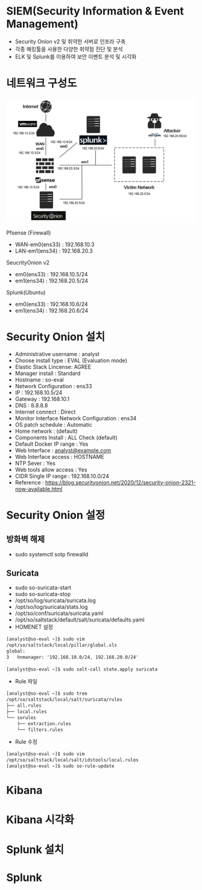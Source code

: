 # SIEM(Security Information & Event Management)
- Security Onion v2 및 취약한 서버로 인프라 구축
- 각종 해킹툴을 사용한 다양한 취약점 진단 및 분석
- ELK 및 Splunk를 이용하여 보안 이벤트 분석 및 시각화

# 네트워크 구성도
![network](/Write-up/SIEM/networkdiagram.png)

Pfsense (Firewall)
- WAN-em0(ens33) : 192.168.10.3
- LAN-em1(ens34) : 192.168.20.3

SeucrityOnion v2
- em0(ens33) : 192.168.10.5/24
- em1(ens34) : 192.168.20.5/24

Splunk(Ubuntu)
- em0(ens33) : 192.168.10.6/24
- em1(ens34) : 192.168.20.6/24

# Security Onion 설치
- Administrative username : analyst
- Choose install type : EVAL (Evaluation mode)
- Elastic Stack Lincense: AGREE
- Manager install : Standard
- Hostname : so-eval
- Network Configuration : ens33
- IP : 192.168.10.5/24
- Gateway : 192.168.10.1
- DNS : 8.8.8.8
- Internet connect : Direct
- Monitor Interface Network Configuration : ens34
- OS patch schedule : Automatic
- Home network : (default)
- Components Install : ALL Check (default)
- Default Docker IP range : Yes
- Web Interface : analyst@example.com
- Web Interface access : HOSTNAME
- NTP Sever : Yes
- Web tools allow access : Yes
- CIDR Single IP range : 192.168.10.0/24
- Reference : https://blog.securityonion.net/2020/12/security-onion-2321-now-available.html

# Security Onion 설정
## 방화벽 해제
- sudo systemctl sotp firewalld

## Suricata
- sudo so-suricata-start
- sudo so-suricata-stop
- /opt/so/log/suricata/suricata.log
- /opt/so/log/suricata/stats.log
- /opt/so/conf/suricata/suricata.yaml
- /opt/so/saltstack/default/salt/suricata/defaults.yaml
- HOMENET 설정
```
[analyst@so-eval ~]$ sudo vim /opt/so/saltstack/local/pillar/global.sls
global:
3   hnmanager: '192.168.10.0/24, 192.168.20.0/24'

[analyst@so-eval ~]$ sudo salt-call state.apply suricata
```
- Rule 파일
```
[analyst@so-eval ~]$ sudo tree /opt/so/saltstack/local/salt/suricata/rules
├── all.rules
├── local.rules
└── sorules
    ├── extraction.rules
    └── filters.rules
```
- Rule 수정
```
[analyst@so-eval ~]$ sudo vim /opt/so/saltstack/local/salt/idstools/local.rules
[analyst@so-eval ~]$ sudo so-rule-update
```

# Kibana

# Kibana 시각화

# Splunk 설치

# Splunk 
